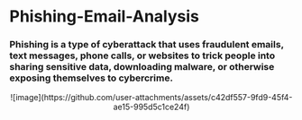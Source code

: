 # Phishing-Email-Analysis

### Phishing is a type of cyberattack that uses fraudulent emails, text messages, phone calls, or websites to trick people into sharing sensitive data, downloading malware, or otherwise exposing themselves to cybercrime. 

<div>
  <p align="center">
![image](https://github.com/user-attachments/assets/c42df557-9fd9-45f4-ae15-995d5c1ce24f)
  </p>
</div>
